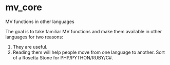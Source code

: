 # mv_core
MV functions in other languages

The goal is to take familiar MV functions and make them available in other languages for two reasons:
1) They are useful.
2) Reading them will help people move from one language to another. Sort of a Rosetta Stone for PHP/PYTHON/RUBY/C#.
